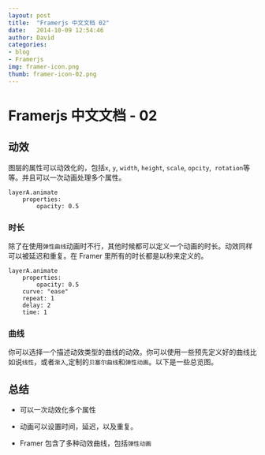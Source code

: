 ```yaml
---
layout: post
title:  "Framerjs 中文文档 02"
date:   2014-10-09 12:54:46
author: David
categories: 
- blog
- Framerjs
img: framer-icon.png
thumb: framer-icon-02.png
---
```


# Framerjs 中文文档 - 02

## 动效

图层的属性可以动效化的，包括`x`, `y`, `width`, `height`, `scale`, `opcity`,` rotation`等等。并且可以一次动画处理多个属性。

	layerA.animate
	    properties:
	        opacity: 0.5

### 时长
	        
除了在使用`弹性曲线`动画时不行，其他时候都可以定义一个动画的时长。动效同样可以被延迟和重复。在 Framer 里所有的时长都是以秒来定义的。

	layerA.animate
	    properties:
	        opacity: 0.5
	    curve: "ease"
	    repeat: 1
	    delay: 2
	    time: 1
	    
### 曲线

你可以选择一个描述动效类型的曲线的动效。你可以使用一些预先定义好的曲线比如说`线性`，或者`渐入`,定制的`贝塞尔曲线`和`弹性动画`。以下是一些总览图。

## 总结

- 可以一次动效化多个属性

- 动画可以设置时间，延迟，以及重复。

- Framer 包含了多种动效曲线，包括`弹性动画`

